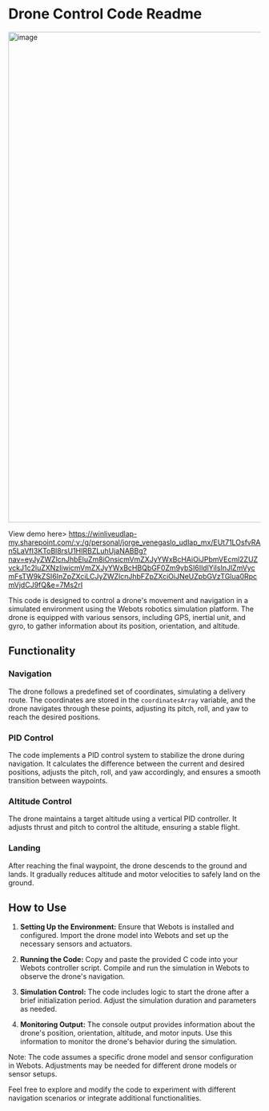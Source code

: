 # Drone Control Code Readme

<img width="980" alt="image" src="https://github.com/JorgeVenegas/LMT4042-Final-Project/assets/32798923/5f94390a-b4bf-4fa8-98e8-ed5765eb01c5">

View demo here> https://winliveudlap-my.sharepoint.com/:v:/g/personal/jorge_venegaslo_udlap_mx/EUt71LOsfvRAn5LaVfI3KToBl8rsU1HIRBZLuhUjaNABBg?nav=eyJyZWZlcnJhbEluZm8iOnsicmVmZXJyYWxBcHAiOiJPbmVEcml2ZUZvckJ1c2luZXNzIiwicmVmZXJyYWxBcHBQbGF0Zm9ybSI6IldlYiIsInJlZmVycmFsTW9kZSI6InZpZXciLCJyZWZlcnJhbFZpZXciOiJNeUZpbGVzTGlua0RpcmVjdCJ9fQ&e=7Ms2rI

This code is designed to control a drone's movement and navigation in a simulated environment using the Webots robotics simulation platform. The drone is equipped with various sensors, including GPS, inertial unit, and gyro, to gather information about its position, orientation, and altitude.

## Functionality

### Navigation

The drone follows a predefined set of coordinates, simulating a delivery route. The coordinates are stored in the `coordinatesArray` variable, and the drone navigates through these points, adjusting its pitch, roll, and yaw to reach the desired positions.

### PID Control

The code implements a PID control system to stabilize the drone during navigation. It calculates the difference between the current and desired positions, adjusts the pitch, roll, and yaw accordingly, and ensures a smooth transition between waypoints.

### Altitude Control

The drone maintains a target altitude using a vertical PID controller. It adjusts thrust and pitch to control the altitude, ensuring a stable flight.

### Landing

After reaching the final waypoint, the drone descends to the ground and lands. It gradually reduces altitude and motor velocities to safely land on the ground.

## How to Use

1. **Setting Up the Environment:** Ensure that Webots is installed and configured. Import the drone model into Webots and set up the necessary sensors and actuators.

2. **Running the Code:** Copy and paste the provided C code into your Webots controller script. Compile and run the simulation in Webots to observe the drone's navigation.

3. **Simulation Control:** The code includes logic to start the drone after a brief initialization period. Adjust the simulation duration and parameters as needed.

4. **Monitoring Output:** The console output provides information about the drone's position, orientation, altitude, and motor inputs. Use this information to monitor the drone's behavior during the simulation.

Note: The code assumes a specific drone model and sensor configuration in Webots. Adjustments may be needed for different drone models or sensor setups.

Feel free to explore and modify the code to experiment with different navigation scenarios or integrate additional functionalities.
